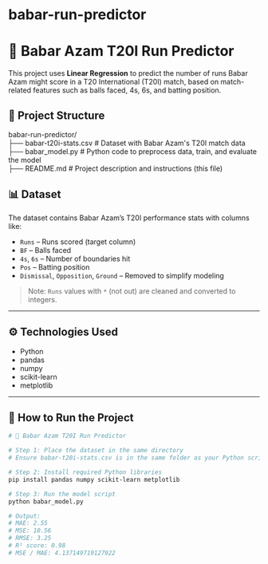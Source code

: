 # babar-run-predictor
# 🏏 Babar Azam T20I Run Predictor

This project uses **Linear Regression** to predict the number of runs Babar Azam might score
in a T20 International (T20I) match, based on match-related features such as balls faced,
4s, 6s, and batting position.

## 📁 Project Structure

babar-run-predictor/  
├── babar-t20i-stats.csv # Dataset with Babar Azam's T20I match data  
├── babar_model.py       # Python code to preprocess data, train, and evaluate the model  
├── README.md            # Project description and instructions (this file)  

## 📊 Dataset

The dataset contains Babar Azam’s T20I performance stats with columns like:

- `Runs` – Runs scored (target column)
- `BF` – Balls faced
- `4s`, `6s` – Number of boundaries hit
- `Pos` – Batting position
- `Dismissal`, `Opposition`, `Ground` – Removed to simplify modeling

> Note: `Runs` values with `*` (not out) are cleaned and converted to integers.

---

## ⚙️ Technologies Used

- Python  
- pandas  
- numpy  
- scikit-learn  
- metplotlib
---

## 🚀 How to Run the Project

```bash
# 🏏 Babar Azam T20I Run Predictor

# Step 1: Place the dataset in the same directory
# Ensure babar-t20i-stats.csv is in the same folder as your Python script.

# Step 2: Install required Python libraries
pip install pandas numpy scikit-learn metplotlib

# Step 3: Run the model script
python babar_model.py

# Output:
# MAE: 2.55
# MSE: 10.56
# RMSE: 3.25
# R² score: 0.98
# MSE / MAE: 4.137149719127922
